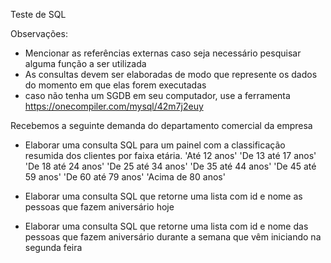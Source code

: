 Teste de SQL

Observações:
- Mencionar as referências externas caso seja necessário pesquisar alguma função a ser utilizada
- As consultas devem ser elaboradas de modo que represente os dados do momento em que elas forem executadas
- caso não tenha um SGDB em seu computador, use a ferramenta https://onecompiler.com/mysql/42m7j2euy

Recebemos a seguinte demanda do departamento comercial da empresa


- Elaborar uma consulta SQL para um painel com a classificação resumida dos clientes por faixa etária.
  'Até 12 anos'
  'De 13 até 17 anos'
  'De 18 até 24 anos'
  'De 25 até 34 anos'
  'De 35 até 44 anos'
  'De 45 até 59 anos'
  'De 60 até 79 anos'
  'Acima de 80 anos'


- Elaborar uma consulta SQL que retorne uma lista com id e nome as pessoas que fazem aniversário hoje


- Elaborar uma consulta SQL que retorne uma lista com id e nome das pessoas que fazem aniversário durante a semana que vêm
iniciando na segunda feira
